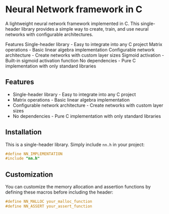 
# Neural Network framework in C 


A lightweight neural network framework implemented in C. This single-header library provides a simple way to create, train, and use neural networks with configurable architectures.

Features
Single-header library - Easy to integrate into any C project
Matrix operations - Basic linear algebra implementation
Configurable network architecture - Create networks with custom layer sizes
Sigmoid activation - Built-in sigmoid activation function
No dependencies - Pure C implementation with only standard libraries
## Features

- Single-header library - Easy to integrate into any C project
- Matrix operations - Basic linear algebra implementation
- Configurable network architecture - Create networks with custom layer sizes
- No dependencies - Pure C implementation with only standard libraries


## Installation

This is a single-header library. Simply include `nn.h` in your project:

```C
#define NN_IMPLEMENTATION
#include "nn.h"
```
    
## Customization
You can customize the memory allocation and assertion functions by defining these macros before including the header:
```C
#define NN_MALLOC your_malloc_function
#define NN_ASSERT your_assert_function
```